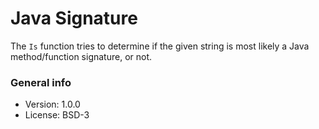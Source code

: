 # Java Signature

The `Is` function tries to determine if the given string is most likely a Java method/function signature, or not.

### General info

* Version: 1.0.0
* License: BSD-3
